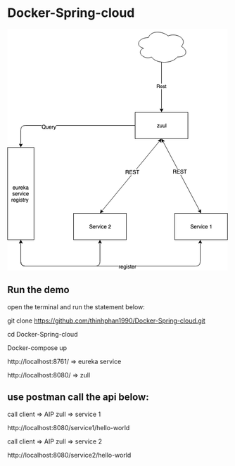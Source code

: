 # Docker-Spring-cloud




![alt text](/IMG/Diagram.png)


Run the demo 
---------

open the terminal and run the statement below:

git clone https://github.com/thinhphan1990/Docker-Spring-cloud.git

cd Docker-Spring-cloud

Docker-compose up 

	

http://localhost:8761/ => eureka service

http://localhost:8080/ => zull

use postman call the api below: 
------------

call client => AIP zull  => service 1

http://localhost:8080/service1/hello-world

call client => AIP zull  => service 2

http://localhost:8080/service2/hello-world


